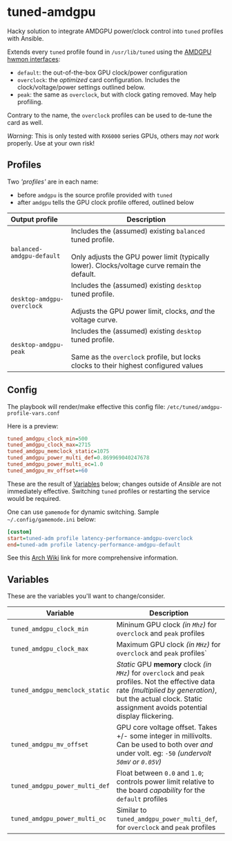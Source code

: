 # tuned-amdgpu

Hacky solution to integrate AMDGPU power/clock control into `tuned` profiles
with Ansible.

Extends every `tuned` profile found in `/usr/lib/tuned`
using the [AMDGPU hwmon interfaces](https://docs.kernel.org/gpu/amdgpu/thermal.html):

- `default`: the out-of-the-box GPU clock/power configuration
- `overclock`: the _optimized_ card configuration. Includes the clock/voltage/power settings outlined below.
- `peak`: the same as `overclock`, but with clock gating removed. May help profiling.

Contrary to the name, the `overclock` profiles can be used to de-tune the card as well.

_Warning_: This is only tested with `RX6000` series GPUs, others may _not_ work properly. Use at your own risk!

## Profiles

Two _'profiles'_ are in each name:

- before `amdgpu` is the source profile provided with `tuned`
- after `amdgpu` tells the GPU clock profile offered, outlined below

| Output profile | Description |
|:---|---|
| `balanced-amdgpu-default` | Includes the (assumed) existing `balanced` tuned profile.<br/><br/>Only adjusts the GPU power limit (typically lower).  Clocks/voltage curve remain the default. |
| `desktop-amdgpu-overclock` | Includes the (assumed) existing `desktop` tuned profile.<br/><br/>Adjusts the GPU power limit, clocks, _and_ the voltage curve. |
| `desktop-amdgpu-peak` | Includes the (assumed) existing `desktop` tuned profile.<br/><br/>Same as the `overclock` profile, but locks clocks to their highest configured values |

## Config

The playbook will render/make effective this config file: `/etc/tuned/amdgpu-profile-vars.conf`

Here is a preview:

```ini
tuned_amdgpu_clock_min=500
tuned_amdgpu_clock_max=2715
tuned_amdgpu_memclock_static=1075
tuned_amdgpu_power_multi_def=0.869969040247678
tuned_amdgpu_power_multi_oc=1.0
tuned_amdgpu_mv_offset=+60
```
These are the result of [Variables](#Variables) below; changes outside of _Ansible_ are not immediately effective. Switching `tuned` profiles or restarting the service would be required.

One can use `gamemode` for dynamic switching. Sample `~/.config/gamemode.ini` below:

```ini
[custom]
start=tuned-adm profile latency-performance-amdgpu-overclock
end=tuned-adm profile latency-performance-amdgpu-default
```

See this [Arch Wiki](https://wiki.archlinux.org/title/Gamemode) link for more comprehensive information.

## Variables

These are the variables you'll want to change/consider.

| Variable               | Description |  
|------------------------|-------------|  
| `tuned_amdgpu_clock_min` | Mininum GPU clock _(in `Mhz`)_ for `overclock` and `peak` profiles |  
| `tuned_amdgpu_clock_max` | Maximum GPU clock _(in `MHz`)_ for `overclock` and `peak` profiles` |  
| `tuned_amdgpu_memclock_static` | _Static_ GPU **memory** clock _(in `MHz`)_ for `overclock` and `peak` profiles. Not the effective data rate _(multiplied by generation)_, but the actual clock. Static assignment avoids potential display flickering. |  
| `tuned_amdgpu_mv_offset` | GPU core voltage offset.  Takes +/- some integer in millivolts.  Can be used to both over _and_ under volt. eg: `-50` _(undervolt `50mV` or `0.05V`)_ |  
| `tuned_amdgpu_power_multi_def` | Float between `0.0` and `1.0`; controls power limit relative to the board _capability_ for the `default` profiles |  
| `tuned_amdgpu_power_multi_oc` | Similar to `tuned_amdgpu_power_multi_def`, for `overclock` and `peak` profiles |  
